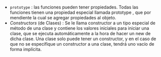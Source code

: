 * `prototype` :  las funciones pueden tener propiedades. Todas las funciones tienen una propiedad especial llamada prototype , que por mendiente la cual se agregar propiedades al objeto.
* _Constructors_ (de Clases) : Se le llama constructor a un tipo especial de método de una clase y contiene los valores iniciales para iniciar una clase, que se ejecuta automáticamente a la hora de hacer un new de dicha clase. Una clase solo puede tener un constructor, y en el caso de que no se especifique un constructor a una clase, tendrá uno vacío de forma implícita.